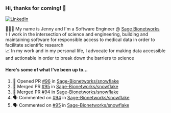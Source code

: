 ### Hi, thanks for coming! 👋
[![LinkedIn](https://img.shields.io/badge/-Jenny_V._Medina-0A66C2?style=flat-square?&logo=LinkedIn&logoColor=white)](https://www.linkedin.com/in/jenny-v-medina-a53a0332/)

👩🏻‍💻 My name is Jenny and I'm a Software Engineer @ [Sage Bionetworks](https://sagebionetworks.org/)\
⚕️ I work in the intersection of science and engineering, building and maintaining software for responsible access to medical data in order to facilitate scientific research\
📈 In my work and in my personal life, I advocate for making data accessible and actionable in order to break down the barriers to science

#### Here's some of what I've been up to...

<!--START_SECTION:activity-->
1. 💪 Opened PR [#96](https://github.com/Sage-Bionetworks/snowflake/pull/96) in [Sage-Bionetworks/snowflake](https://github.com/Sage-Bionetworks/snowflake)
2. 🎉 Merged PR [#95](https://github.com/Sage-Bionetworks/snowflake/pull/95) in [Sage-Bionetworks/snowflake](https://github.com/Sage-Bionetworks/snowflake)
3. 🎉 Merged PR [#94](https://github.com/Sage-Bionetworks/snowflake/pull/94) in [Sage-Bionetworks/snowflake](https://github.com/Sage-Bionetworks/snowflake)
4. 🗣 Commented on [#94](https://github.com/Sage-Bionetworks/snowflake/pull/94#issuecomment-2555861219) in [Sage-Bionetworks/snowflake](https://github.com/Sage-Bionetworks/snowflake)
5. 🗣 Commented on [#95](https://github.com/Sage-Bionetworks/snowflake/pull/95#issuecomment-2555685562) in [Sage-Bionetworks/snowflake](https://github.com/Sage-Bionetworks/snowflake)
<!--END_SECTION:activity-->
